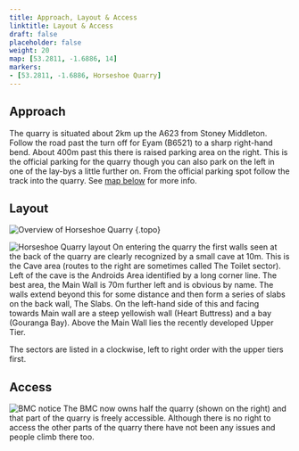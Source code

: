 ```yaml
---
title: Approach, Layout & Access
linktitle: Layout & Access
draft: false
placeholder: false
weight: 20
map: [53.2811, -1.6886, 14]
markers: 
- [53.2811, -1.6886, Horseshoe Quarry]
---
```



## Approach

The quarry is situated about 2km up the A623 from Stoney Middleton. Follow the road past the turn off for Eyam (B6521) to a sharp right-hand bend. About 400m past this there is raised parking area on the right. This is the official parking for the quarry though you can also park on the left in one of the lay-bys a little further on. From the official parking spot follow the track into the quarry. See [map below](#map) for more info.

## Layout

![Overview of Horseshoe Quarry](/img/peak/stoney/horseshoe-quarry-overview.jpg "Horeshoe Quarry from the south east")
{.topo}


![Horseshoe Quarry layout](/img/peak/stoney/horseshoe-layout-700px.png)
On entering the quarry the first walls seen at the back of the quarry are clearly recognized by a small cave at 10m. This is the Cave area (routes to the right are sometimes called The Toilet sector). Left of the cave is the Androids Area identified by a long corner line. The best area, the Main Wall is 70m further left and is obvious by name. The walls extend beyond this for some distance and then form a series of slabs on the back wall, The Slabs. On the left-hand side of this and facing towards Main wall are a steep yellowish wall (Heart Buttress) and a bay (Gouranga Bay). Above the Main Wall lies the recently developed Upper Tier.

The sectors are listed in a clockwise, left to right order with the upper tiers first.

## Access

![BMC notice](/img/peak/stoney/horseshoe-bmc-access-400.jpg) The BMC now owns half the quarry (shown on the right) and that part of the quarry is freely accessible. Although there is no right to access the other parts of the quarry there have not been any issues and people climb there too.
